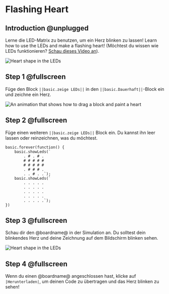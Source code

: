 # Flashing Heart

## Introduction @unplugged

Lerne die LED-Matrix zu benutzen, um ein Herz blinken zu lassen!
Learn how to use the LEDs and make a flashing heart! 
(Möchtest du wissen wie LEDs funktionieren? [Schau dieses Video an](https://youtu.be/qqBmvHD5bCw)).


![Heart shape in the LEDs](https://pxt.azureedge.net/blob/4660572a6694f9b6b776367a67d28950f283c929//calliope/tutorials/01_flashing_heart_animation.gif)

## Step 1 @fullscreen

Füge den Block ``||basic.zeige LEDs||``  in den ``||basic.Dauerhaft||``-Block ein und zeichne ein Herz.

![An animation that shows how to drag a block and paint a heart](/calliope/tutorials/add_show_led.gif)

## Step 2 @fullscreen

Füge einen weiteren  ``||basic.zeige LEDs||`` Block ein. Du kannst ihn leer lassen oder reinzeichnen, was du möchtest.

```blocks
basic.forever(function() {
    basic.showLeds(`
        . # . # .
        # # # # #
        # # # # #
        . # # # .
        . . # . .`);
    basic.showLeds(`
        . . . . .
        . . . . .
        . . . . .
        . . . . .
        . . . . .`);
})
```

## Step 3 @fullscreen

Schau dir den @boardname@ in der Simulation an. Du solltest dein blinkendes Herz und deine Zeichnung auf dem Bildschirm blinken sehen.

![Heart shape in the LEDs](https://pxt.azureedge.net/blob/4660572a6694f9b6b776367a67d28950f283c929//calliope/tutorials/01_flashing_heart_animation.gif)

## Step 4 @fullscreen

Wenn du einen @boardname@ angeschlossen hast, klicke auf ``|Herunterladen|``, um deinen Code zu übertragen und das Herz blinken zu sehen!